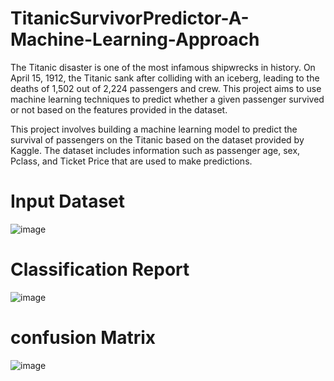 # TitanicSurvivorPredictor-A-Machine-Learning-Approach

The Titanic disaster is one of the most infamous shipwrecks in history. On April 15, 1912, the Titanic sank after colliding with an iceberg, leading to the deaths of 1,502 out of 2,224 passengers and crew. This project aims to use machine learning techniques to predict whether a given passenger survived or not based on the features provided in the dataset.

This project involves building a machine learning model to predict the survival of passengers on the Titanic based on the dataset provided by Kaggle. The dataset includes information such as passenger age, sex, Pclass, and Ticket Price that are used to make predictions.

# Input Dataset 
![image](https://github.com/user-attachments/assets/255c7fdc-45c1-4974-9079-6137a9768203)


# Classification Report
![image](https://github.com/user-attachments/assets/39c8fcbf-86fd-4e40-b849-37a6b49a9445)


# confusion Matrix
![image](https://github.com/user-attachments/assets/3771b9e2-b52d-40ff-9cda-e5dd4f610e14)
